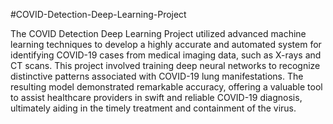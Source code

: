 #COVID-Detection-Deep-Learning-Project

The COVID Detection Deep Learning Project utilized advanced machine learning techniques to develop a highly accurate and automated system for identifying COVID-19 cases from medical
imaging data, such as X-rays and CT scans. This project involved training deep neural networks to recognize distinctive patterns associated with COVID-19 lung manifestations.
The resulting model demonstrated remarkable accuracy, offering a valuable tool to assist healthcare providers in swift and reliable COVID-19 diagnosis, ultimately aiding in 
the timely treatment and containment of the virus.
